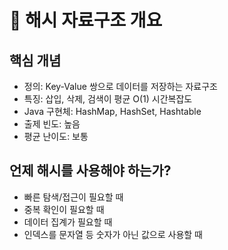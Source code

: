 
# 📌 해시 자료구조 개요

## 핵심 개념

- 정의: Key-Value 쌍으로 데이터를 저장하는 자료구조
- 특징: 삽입, 삭제, 검색이 평균 O(1) 시간복잡도
- Java 구현체: HashMap, HashSet, Hashtable
- 출제 빈도: 높음
- 평균 난이도: 보통

## 언제 해시를 사용해야 하는가?

- 빠른 탐색/접근이 필요할 때
- 중복 확인이 필요할 때
- 데이터 집계가 필요할 때
- 인덱스를 문자열 등 숫자가 아닌 값으로 사용할 때